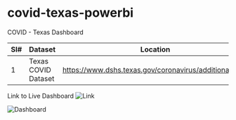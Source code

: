 # covid-texas-powerbi
COVID - Texas Dashboard

Sl#|Dataset | Location
------|-----|--------------
1|Texas COVID Dataset| https://www.dshs.texas.gov/coronavirus/additionaldata/

Link to Live Dashboard
![Link](https://app.powerbi.com/view?r=eyJrIjoiNTE1MmZlYTUtNzEyOC00YzQ1LTgyODEtMTUwOTM5MzBkMTMzIiwidCI6IjdkZWMxZWYwLTQ1YTktNGUyNy1hYmQ2LTI4MWRkMzE3OTcwYiIsImMiOjZ9)

![Dashboard](/dashboard%20screenshots/Dashboard%20Navigation%20001.gif)
